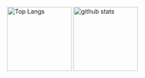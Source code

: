 <p align="left"> 
  <img alt="Top Langs" height="150px" src="https://github-readme-stats.vercel.app/api/top-langs/?username=karaage53177a&layout=compact&show_icons=true&theme=onedark" />
  <img alt="github stats" height="150px" src="https://github-readme-stats.vercel.app/api?username=karaage53177a&theme=onedark&show_icons=ture" />
</p>

<!--
**karaage53177a/karaage53177a** is a ✨ _special_ ✨ repository because its `README.md` (this file) appears on your GitHub profile.

Here are some ideas to get you started:

- 🔭 I’m currently working on ...
- 🌱 I’m currently learning ...
- 👯 I’m looking to collaborate on ...
- 🤔 I’m looking for help with ...
- 💬 Ask me about ...
- 📫 How to reach me: ...
- 😄 Pronouns: ...
- ⚡ Fun fact: ...
-->
